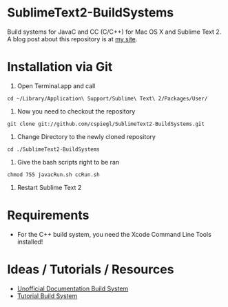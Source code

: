SublimeText2-BuildSystems
=========================

Build systems for JavaC and CC (C/C++) for Mac OS X and Sublime Text 2. A blog post about this repository is at [my site](http://cspiegl.com/2012/10/30/st2-build-systems).


# Installation via Git
1. Open Terminal.app and call
```
cd ~/Library/Application\ Support/Sublime\ Text\ 2/Packages/User/
```
1. Now you need to checkout the repository
```
git clone git://github.com/cspiegl/SublimeText2-BuildSystems.git
```
1. Change Directory to the newly cloned repository
```
cd ./SublimeText2-BuildSystems
```
1. Give the bash scripts right to be ran
```
chmod 755 javacRun.sh ccRun.sh
```
1. Restart Sublime Text 2


# Requirements
* For the C++ build system, you need the Xcode Command Line Tools installed!


# Ideas / Tutorials / Resources
* [Unofficial Documentation Build System](http://docs.sublimetext.info/en/latest/reference/build_systems.html)
* [Tutorial Build System](http://addyosmani.com/blog/custom-sublime-text-build-systems-for-popular-tools-and-languages/)